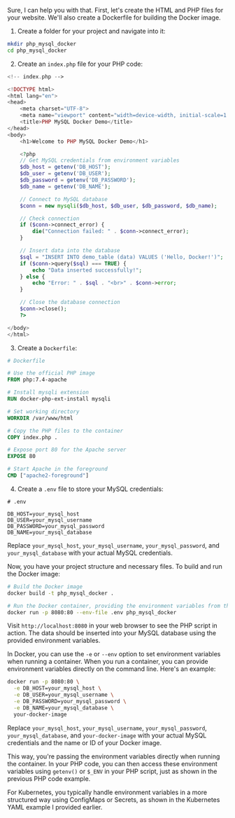 Sure, I can help you with that. First, let's create the HTML and PHP files for your website. We'll also create a Dockerfile for building the Docker image.

1. Create a folder for your project and navigate into it:

```bash
mkdir php_mysql_docker
cd php_mysql_docker
```

2. Create an `index.php` file for your PHP code:

```php
<!-- index.php -->

<!DOCTYPE html>
<html lang="en">
<head>
    <meta charset="UTF-8">
    <meta name="viewport" content="width=device-width, initial-scale=1.0">
    <title>PHP MySQL Docker Demo</title>
</head>
<body>
    <h1>Welcome to PHP MySQL Docker Demo</h1>

    <?php
    // Get MySQL credentials from environment variables
    $db_host = getenv('DB_HOST');
    $db_user = getenv('DB_USER');
    $db_password = getenv('DB_PASSWORD');
    $db_name = getenv('DB_NAME');

    // Connect to MySQL database
    $conn = new mysqli($db_host, $db_user, $db_password, $db_name);

    // Check connection
    if ($conn->connect_error) {
        die("Connection failed: " . $conn->connect_error);
    }

    // Insert data into the database
    $sql = "INSERT INTO demo_table (data) VALUES ('Hello, Docker!')";
    if ($conn->query($sql) === TRUE) {
        echo "Data inserted successfully!";
    } else {
        echo "Error: " . $sql . "<br>" . $conn->error;
    }

    // Close the database connection
    $conn->close();
    ?>

</body>
</html>
```

3. Create a `Dockerfile`:

```Dockerfile
# Dockerfile

# Use the official PHP image
FROM php:7.4-apache

# Install mysqli extension
RUN docker-php-ext-install mysqli

# Set working directory
WORKDIR /var/www/html

# Copy the PHP files to the container
COPY index.php .

# Expose port 80 for the Apache server
EXPOSE 80

# Start Apache in the foreground
CMD ["apache2-foreground"]
```

4. Create a `.env` file to store your MySQL credentials:

```
# .env

DB_HOST=your_mysql_host
DB_USER=your_mysql_username
DB_PASSWORD=your_mysql_password
DB_NAME=your_mysql_database
```

Replace `your_mysql_host`, `your_mysql_username`, `your_mysql_password`, and `your_mysql_database` with your actual MySQL credentials.

Now, you have your project structure and necessary files. To build and run the Docker image:

```bash
# Build the Docker image
docker build -t php_mysql_docker .

# Run the Docker container, providing the environment variables from the .env file
docker run -p 8080:80 --env-file .env php_mysql_docker
```

Visit `http://localhost:8080` in your web browser to see the PHP script in action. The data should be inserted into your MySQL database using the provided environment variables.


In Docker, you can use the `-e` or `--env` option to set environment variables when running a container. When you run a container, you can provide environment variables directly on the command line. Here's an example:

```bash
docker run -p 8080:80 \
  -e DB_HOST=your_mysql_host \
  -e DB_USER=your_mysql_username \
  -e DB_PASSWORD=your_mysql_password \
  -e DB_NAME=your_mysql_database \
  your-docker-image
```

Replace `your_mysql_host`, `your_mysql_username`, `your_mysql_password`, `your_mysql_database`, and `your-docker-image` with your actual MySQL credentials and the name or ID of your Docker image.

This way, you're passing the environment variables directly when running the container. In your PHP code, you can then access these environment variables using `getenv()` or `$_ENV` in your PHP script, just as shown in the previous PHP code example.

For Kubernetes, you typically handle environment variables in a more structured way using ConfigMaps or Secrets, as shown in the Kubernetes YAML example I provided earlier.
